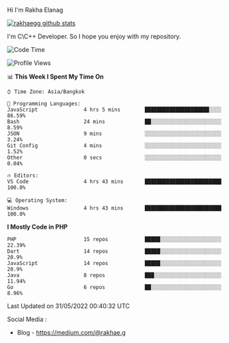 Hi I'm Rakha Elanag


[![rakhaegg github stats](https://github-readme-stats.vercel.app/api?username=rakhaegg)](https://github.com/rakhaegg/rakhaegg)

I'm C\C++ Developer. So I hope you enjoy with my repository. 



<!--START_SECTION:waka-->
![Code Time](http://img.shields.io/badge/Code%20Time-0%20secs-blue)

![Profile Views](http://img.shields.io/badge/Profile%20Views-0-blue)

📊 **This Week I Spent My Time On** 

```text
⌚︎ Time Zone: Asia/Bangkok

💬 Programming Languages: 
JavaScript               4 hrs 5 mins        █████████████████████░░░░   86.59% 
Bash                     24 mins             ██░░░░░░░░░░░░░░░░░░░░░░░   8.59% 
JSON                     9 mins              ░░░░░░░░░░░░░░░░░░░░░░░░░   3.24% 
Git Config               4 mins              ░░░░░░░░░░░░░░░░░░░░░░░░░   1.52% 
Other                    0 secs              ░░░░░░░░░░░░░░░░░░░░░░░░░   0.04%

🔥 Editors: 
VS Code                  4 hrs 43 mins       █████████████████████████   100.0%

💻 Operating System: 
Windows                  4 hrs 43 mins       █████████████████████████   100.0%

```

**I Mostly Code in PHP** 

```text
PHP                      15 repos            █████░░░░░░░░░░░░░░░░░░░░   22.39% 
Dart                     14 repos            █████░░░░░░░░░░░░░░░░░░░░   20.9% 
JavaScript               14 repos            █████░░░░░░░░░░░░░░░░░░░░   20.9% 
Java                     8 repos             ███░░░░░░░░░░░░░░░░░░░░░░   11.94% 
Go                       6 repos             ██░░░░░░░░░░░░░░░░░░░░░░░   8.96%

```



 Last Updated on 31/05/2022 00:40:32 UTC
<!--END_SECTION:waka-->

Social Media : 
- Blog - https://medium.com/@rakhae.g
